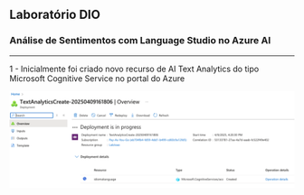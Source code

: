 ## Laboratório DIO
### Análise de Sentimentos com Language Studio no Azure AI
---
1 - Inicialmente foi criado novo recurso de AI Text Analytics do tipo Microsoft Cognitive Service no portal do Azure

<img src="/TextAnalysis/deploy_1.png" alt="Deploy 1">
